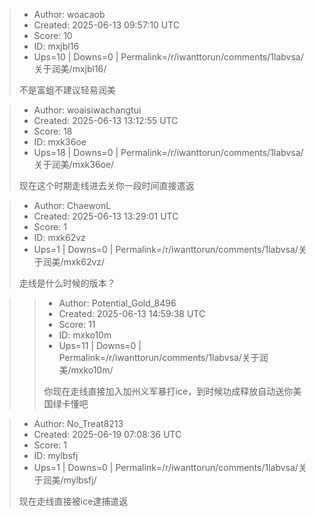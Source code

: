 > - Author: woacaob
> - Created: 2025-06-13 09:57:10 UTC
> - Score: 10
> - ID: mxjbl16
> - Ups=10 | Downs=0 | Permalink=/r/iwanttorun/comments/1labvsa/关于润美/mxjbl16/
>
> 不是富蛆不建议轻易润美

> - Author: woaisiwachangtui
> - Created: 2025-06-13 13:12:55 UTC
> - Score: 18
> - ID: mxk36oe
> - Ups=18 | Downs=0 | Permalink=/r/iwanttorun/comments/1labvsa/关于润美/mxk36oe/
>
> 现在这个时期走线进去关你一段时间直接遣返

> - Author: ChaewonL
> - Created: 2025-06-13 13:29:01 UTC
> - Score: 1
> - ID: mxk62vz
> - Ups=1 | Downs=0 | Permalink=/r/iwanttorun/comments/1labvsa/关于润美/mxk62vz/
>
> 走线是什么时候的版本？

>> - Author: Potential_Gold_8496
>> - Created: 2025-06-13 14:59:38 UTC
>> - Score: 11
>> - ID: mxko10m
>> - Ups=11 | Downs=0 | Permalink=/r/iwanttorun/comments/1labvsa/关于润美/mxko10m/
>>
>> 你现在走线直接加入加州义军暴打ice，到时候功成释放自动送你美国绿卡懂吧

> - Author: No_Treat8213
> - Created: 2025-06-19 07:08:36 UTC
> - Score: 1
> - ID: mylbsfj
> - Ups=1 | Downs=0 | Permalink=/r/iwanttorun/comments/1labvsa/关于润美/mylbsfj/
>
> 现在走线直接被ice逮捕遣返
